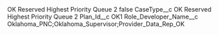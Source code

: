 <?xml version="1.0" encoding="UTF-8"?>
<CustomMetadata xmlns="http://soap.sforce.com/2006/04/metadata" xmlns:xsi="http://www.w3.org/2001/XMLSchema-instance" xmlns:xsd="http://www.w3.org/2001/XMLSchema">
    <label>OK Reserved Highest Priority Queue 2</label>
    <protected>false</protected>
    <values>
        <field>CaseType__c</field>
        <value xsi:type="xsd:string">OK Reserved Highest Priority Queue 2</value>
    </values>
    <values>
        <field>Plan_Id__c</field>
        <value xsi:type="xsd:string">OK1</value>
    </values>
    <values>
        <field>Role_Developer_Name__c</field>
        <value xsi:type="xsd:string">Oklahoma_PNC;Oklahoma_Supervisor;Provider_Data_Rep_OK</value>
    </values>
</CustomMetadata>
